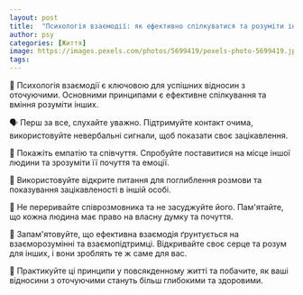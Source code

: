 ```yaml
---
layout: post
title:  "Психологія взаємодії: як ефективно спілкуватися та розуміти інших."
author: psy
categories: [Життя]
image: https://images.pexels.com/photos/5699419/pexels-photo-5699419.jpeg?auto=compress&cs=tinysrgb&fit=crop&h=627&w=1200
tags: 
---
```


🧠 Психологія взаємодії є ключовою для успішних відносин з оточуючими. Основними принципами є ефективне спілкування та вміння розуміти інших. 

🗣️ Перш за все, слухайте уважно. Підтримуйте контакт очима, використовуйте невербальні сигнали, щоб показати своє зацікавлення. 

🤝 Покажіть емпатію та співчуття. Спробуйте поставитися на місце іншої людини та зрозуміти її почуття та емоції. 

💬 Використовуйте відкрите питання для поглиблення розмови та показування зацікавленості в іншій особі. 

🤔 Не переривайте співрозмовника та не засуджуйте його. Пам'ятайте, що кожна людина має право на власну думку та почуття. 

🌟 Запам'ятовуйте, що ефективна взаємодія ґрунтується на взаєморозумінні та взаємопідтримці. Відкривайте своє серце та розум для інших, і вони зроблять те ж саме для вас. 

🌈 Практикуйте ці принципи у повсякденному житті та побачите, як ваші відносини з оточуючими стануть більш глибокими та здоровими.


